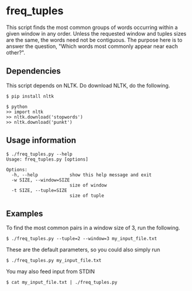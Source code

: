 freq_tuples
===========

This script finds the most common groups of words occurring within a given window in any order. Unless the requested window and tuples sizes are the same, the words need not be contiguous. The purpose here is to answer the question, "Which words most commonly appear near each other?".

## Dependencies

This script depends on NLTK. Do download NLTK, do the following.

    $ pip install nltk

    $ python  
    >> import nltk  
    >> nltk.download('stopwords')  
    >> nltk.download('punkt')  

## Usage information

    $ ./freq_tuples.py --help
    Usage: freq_tuples.py [options]
    
    Options:
      -h, --help            show this help message and exit
      -w SIZE, --window=SIZE
                            size of window
      -t SIZE, --tuple=SIZE
                            size of tuple

## Examples

To find the most common pairs in a window size of 3, run the following.

    $ ./freq_tuples.py --tuple=2 --window=3 my_input_file.txt

These are the default parameters, so you could also simply run

    $ ./freq_tuples.py my_input_file.txt

You may also feed input from STDIN

    $ cat my_input_file.txt | ./freq_tuples.py

